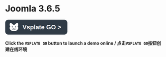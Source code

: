# Joomla 3.6.5

<a href="https://www.vsplate.com/?docker-compose=https://github.com/vsplate/dcenvs/joomla/3.6.5"><img alt="VSPLATE GO" src="https://raw.githubusercontent.com/vsplate/images/master/vsgo_btn.png" width="200px"></a>

**Click the `VSPLATE GO` button to launch a demo online / 点击`VSPLATE GO`按钮创建在线环境**